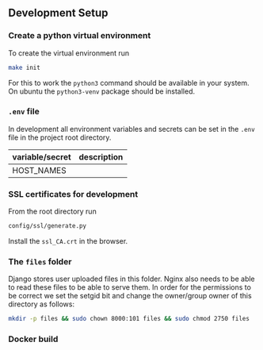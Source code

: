 ## Development Setup

### Create a python virtual environment

To create the virtual environment run
```sh
make init
```
For this to work the `python3` command should be available in your system.
On ubuntu the `python3-venv` package should be installed.


### `.env` file

In development all environment variables and secrets can be set in the `.env` file in the project root directory.

| variable/secret | description |
| --------------- | ----------- |
| HOST_NAMES      |             |

### SSL certificates for development

From the root directory run
```sh
config/ssl/generate.py
```
Install the `ssl_CA.crt` in the browser.

### The `files` folder

Django stores user uploaded files in this folder. Nginx also needs to be able to read these files to be able to serve them.
In order for the permissions to be correct we set the setgid bit and change the owner/group owner of this directory as follows:
```sh
mkdir -p files && sudo chown 8000:101 files && sudo chmod 2750 files
```

### Docker build